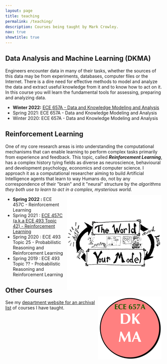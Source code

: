 ```yaml
---
layout: page
title: teaching
permalink: /teaching/
description: Courses being taught by Mark Crowley.
nav: true
showtitle: true
---
```




## Data Analysis and Machine Learning (DKMA)

Engineers encounter data in many of their tasks, whether the sources of this data may be from experiments, databases, computer files or the Internet. There is a dire need for effective methods to model and analyze the data and extract useful knowledge from it and to know how to act on it. In this course you will learn the fundamental tools for assessing, preparing and analyzing data.
- **Winter 2022:** [ECE 657A - Data and Knowledge Modeling and Analysis](https://compthinking.github.io/DKMA/)
- Spring 2021: ECE 657A - Data and Knowledge Modeling and Analysis
- Winter 2020: ECE 657A - Data and Knowledge Modeling and Analysis

## Reinforcement Learning

One of my core research areas is into understanding the computational mechanisms that can enable learning to perform complex tasks primarily from experience and feedback. This topic, called ***Reinforcement Learning***,  has a complex history tying fields as diverse as neuroscience, behavioural and development psychology, economics and computer science. I approach it as a computational researcher aiming to build Artificial Intelligence agents that learn to way Humans do, not by any correspondence of their "brain" and it "neural" structure by the *algorithms they both use to learn to act in a complex, mysterious world.*
<img src="../assets/img/teaching/ece493-logo.png" style="width: 300px; padding: 10px; float: right;">

- **Spring 2022 :** ECE 457C - Reinforcement Learning
- Spring 2021 : [ECE 457C (a.k.a ECE 493 Topic 42) - Reinforcement Learning](https://uwaterloo.ca/scholar/mcrowley/classes/reinforcement-learning)
- Spring 2020 : ECE 493 Topic 25 - Probabilistic Reasoning and Reinforcement Learning
- Spring 2019 : ECE 493 Topic ?? - Probabilistic Reasoning and Reinforcement Learning

<img src="../assets/img/teaching/ece657logo.png" style="width: 200px; padding: 10px; float: right;">

## Other Courses

See my [department website for an archival list](https://uwaterloo.ca/scholar/mcrowley/classes) of courses I have taught.
